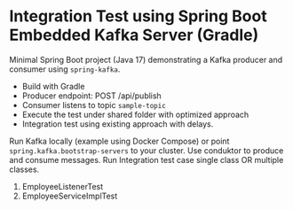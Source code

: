 # Integration Test using Spring Boot Embedded Kafka Server (Gradle)

Minimal Spring Boot project (Java 17) demonstrating a Kafka producer and consumer using `spring-kafka`.
- Build with Gradle
- Producer endpoint: POST /api/publish
- Consumer listens to topic `sample-topic`
- Execute the test under shared folder with optimized approach
- Integration test using existing approach with delays.

Run Kafka locally (example using Docker Compose) or point `spring.kafka.bootstrap-servers` to your cluster.
Use conduktor to produce and consume messages.
Run Integration test case single class OR multiple classes.
1. EmployeeListenerTest
2. EmployeeServiceImplTest
